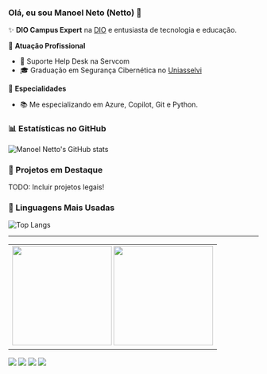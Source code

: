 ### Olá, eu sou Manoel Neto (Netto) 👋

✨ **DIO Campus Expert** na [DIO](https://web.dio.me/track/5738a8a6-f6fc-43f9-919d-503ff392be2f) e entusiasta de tecnologia e educação.

🏢 **Atuação Profissional**
- 🚀 Suporte Help Desk na Servcom
- 🎓 Graduação em Segurança Cibernética no [Uniasselvi](https://portal.uniasselvi.com.br/graduacao/tecnologo/tecnologia-em-seguranca-cibernetica/ead)

📱 **Especialidades**
- 📚 Me especializando em Azure, Copilot, Git e Python.

### 📊 Estatísticas no GitHub

![Manoel Netto's GitHub stats](https://github-readme-stats.vercel.app/api?username=eusoumanoelnetto&show_icons=true&theme=dracula)

### 📌 Projetos em Destaque

TODO: Incluir projetos legais!

### 🚀 Linguagens Mais Usadas

![Top Langs](https://github-readme-stats.vercel.app/api/top-langs/?username=eusoumanoelnetto&layout=compact)

---  
<table>
  <tr>
    <td>
    <div align = "left">  
  <img height = "200em" src="https://github-readme-stats.vercel.app/api?username=eusoumanoelnetto&show_icons=true&show_icons=true&theme=bear&count_private=true" />
  <img height = "200em" src="https://github-readme-stats.vercel.app/api/top-langs/?username=eusoumanoelnetto&show_icons=true&theme=bear&count_private=true"/>
</div>
    </td>
  </tr>
</table>
<div> 
  <a href="https://instagram.com/eusoumanoelnetto" target="_blank"><img src="https://img.shields.io/badge/-Instagram-%23E4405F?style=for-the-badge&logo=instagram&logoColor=white" target="_blank"></a>
 <a href="https://discord.gg/#" target="_blank"><img src="https://img.shields.io/badge/Discord-7289DA?style=for-the-badge&logo=discord&logoColor=white" target="_blank"></a> 
  <a href = "mailto:manoelccoelho@gmail.com"><img src="https://img.shields.io/badge/-Gmail-%23333?style=for-the-badge&logo=gmail&logoColor=white" target="_blank"></a>
  <a href="https://www.linkedin.com/in/eusoumanoelnetto" target="_blank"><img src="https://img.shields.io/badge/-LinkedIn-%230077B5?style=for-the-badge&logo=linkedin&logoColor=white" target="_blank"></a> 
</div>
